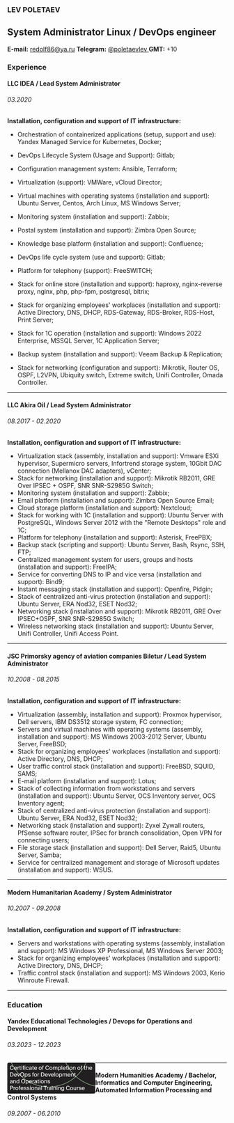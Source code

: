 



### LEV POLETAEV

## System Administrator Linux  /  DevOps engineer

**E-mail:** <a href="mailto:redolf86@ya.ru">redolf86@ya.ru </a>**Telegram:** <a href="https://t.me/poletaevlev"> @poletaevlev </a> **GMT:** +10

### Experience

#### **LLC IDEA** / **Lead System Administrator**

###### 03.2020 

**Installation, configuration and support of IT infrastructure:**

- Orchestration of containerized applications (setup, support and use): Yandex Managed Service for Kubernetes, Docker;

- DevOps Lifecycle System (Usage and Support): Gitlab;

- Configuration management system: Ansible, Terraform;

- Virtualization (support): VMWare, vCloud Director;

- Virtual machines with operating systems (installation and support): Ubuntu Server, Centos, Arch Linux, MS Windows Server;
- Monitoring system (installation and support): Zabbix;
- Postal system (installation and support): Zimbra Open Source;
- Knowledge base platform (installation and support): Confluence;
- DevOps life cycle system (use and support): Gitlab;
- Platform for telephony (support): FreeSWITCH;
- Stack for online store (installation and support): haproxy, nginx-reverse proxy, nginx, php, php-fpm, postgresql, bitrix;
- Stack for organizing employees' workplaces (installation and support): Active Directory, DNS, DHCP, RDS-Gateway, RDS-Broker, RDS-Host, Print Server;
- Stack for 1C operation (installation and support): Windows 2022 Enterprise, MSSQL Server, 1C Application Server;
- Backup system (installation and support): Veeam Backup & Replication;
- Stack for networking (configuration and support): Mikrotik, Router OS, OSPF, L2VPN, Ubiquity switch, Extreme switch, Unifi Controller, Omada Controller.

------

#### **LLC Akira Oil** / **Lead System Administrator**

###### 08.2017 - 02.2020

**Installation, configuration and support of IT infrastructure:**

- Virtualization stack (assembly, installation and support): Vmware ESXi hypervisor, Supermicro servers, Infortrend storage system, 10Gbit DAC connection (Mellanox DAC adapters), vCenter;
- Stack for networking (installation and support): Mikrotik RB2011, GRE Over IPSEC + OSPF, SNR SNR-S2985G Switch;
- Monitoring system (installation and support): Zabbix;
- Email platform (installation and support): Zimbra Open Source Email;
- Cloud storage platform (installation and support): Nextcloud;
- Stack for working with 1C (installation and support): Ubuntu Server with PostgreSQL, Windows Server 2012 with the "Remote Desktops" role and 1C;
- Platform for telephony (installation and support): Asterisk, FreePBX;
- Backup stack (scripting and support): Ubuntu Server, Bash, Rsync, SSH, FTP;
- Centralized management system for users, groups and hosts (installation and support): FreeIPA;
- Service for converting DNS to IP and vice versa (installation and support): Bind9;
- Instant messaging stack (installation and support): Openfire, Pidgin;
- Stack of centralized anti-virus protection (installation and support): Ubuntu Server, ERA Nod32, ESET Nod32;
- Networking stack (installation and support): Mikrotik RB2011, GRE Over IPSEC+OSPF, SNR SNR-S2985G Switch;
- Wireless networking stack (installation and support): Ubuntu Server, Unifi Controller, Unifi Access Point.

------

#### **JSC Primorsky agency of aviation companies Biletur** / **Lead System Administrator**

###### 10.2008 - 08.2015

**Installation, configuration and support of IT infrastructure:**

- Virtualization (assembly, installation and support): Proxmox hypervisor, Dell servers, IBM DS3512 storage system, FC connection;
- Servers and virtual machines with operating systems (assembly, installation and support): MS Windows 2003-2012 Server, Ubuntu Server, FreeBSD;
- Stack for organizing employees' workplaces (installation and support): Active Directory, DNS, DHCP;
- User traffic control stack (installation and support): FreeBSD, SQUID, SAMS;
- E-mail platform (installation and support): Lotus;
- Stack of collecting information from workstations and servers (installation and support): Ubuntu Server, OCS Inventory server, OCS Inventory agent;
- Stack of centralized anti-virus protection (installation and support): Ubuntu Server, ERA Nod32, ESET Nod32;
- Networking stack (installation and support): Zyxel Zywall routers, PfSense software router, IPSec for branch consolidation, Open VPN for connecting users;
- File storage stack (installation and support): Dell Server, Raid5, Ubuntu Server, Samba;
- Service for centralized management and storage of Microsoft updates (installation and support): WSUS.

------

#### **Modern Humanitarian Academy** / **System Administrator**

###### 10.2007 - 09.2008

**Installation, configuration and support of IT infrastructure:**

- Servers and workstations with operating systems (assembly, installation and support): MS Windows XP Professional, MS Windows Server 2003;
- Stack for organizing employees' workplaces (installation and support): Active Directory, DNS, DHCP;
- Traffic control stack (installation and support): MS Windows 2003, Kerio Winroute Firewall.

------

### Education

#### **Yandex Educational Technologies** / **Devops for Operations and Development**

###### 03.2023 - 12.2023

<a href="sert/sert_poletaevlev_devops_yandex_eng.pdf"><img src="pic/ser_icon.png" style="float: left; border-radius: 4px;" /></a>





------

#### **Modern Humanities Academy** / **Bachelor, Informatics and Computer Engineering, Automated Information Processing and Control Systems**

###### 09.2007 - 06.2010

